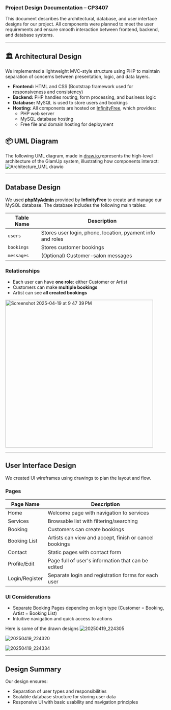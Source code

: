 
### Project Design Documentation – CP3407

This document describes the architectural, database, and user interface designs for our project. All components were planned to meet the user requirements and ensure smooth interaction between frontend, backend, and database systems.

---

## 🏛️ Architectural Design

We implemented a lightweight MVC-style structure using PHP to maintain separation of concerns between presentation, logic, and data layers.

- **Frontend:** HTML and CSS (Bootstrap framework used for responsiveness and consistency)
- **Backend:** PHP handles routing, form processing, and business logic
- **Database:** MySQL is used to store users and bookings
- **Hosting:** All components are hosted on [InfinityFree](https://infinityfree.net), which provides:
  - PHP web server
  - MySQL database hosting
  - Free file and domain hosting for deployment

## 📦 UML Diagram

The following UML diagram, made in [draw.io](https://app.diagrams.net/),represents the high-level architecture of the GlamUp system, illustrating how components interact:
![Architecture_UML drawio](https://github.com/user-attachments/assets/68302055-fbd2-4f54-b6b3-f643649c9fbe)


---

## Database Design

We used **[phpMyAdmin](https://www.phpmyadmin.net/)** provided by **InfinityFree** to create and manage our MySQL database. The database includes the following main tables:

| Table Name   | Description                                                    |
|--------------|----------------------------------------------------------------|
| `users`      | Stores user login, phone, location, pyament info and roles     |
| `bookings`   | Stores customer bookings                                       |
| `messages`   | (Optional) Customer-salon messages                             |


### Relationships

- Each user can have **one role**: either Customer or Artist
- Customers can make **multiple bookings**
- Artist can see **all created bookings**

<img width="464" alt="Screenshot 2025-04-19 at 9 47 39 PM" src="https://github.com/user-attachments/assets/08981182-22cd-4fa0-90cc-170a6e4670b6" />

---

## User Interface Design

We created UI wireframes using drawings to plan the layout and flow.

### Pages

| Page Name         | Description                                           |
|-------------------|-------------------------------------------------------|
| Home              | Welcome page with navigation to services              |
| Services          | Browsable list with filtering/searching               |
| Booking           | Customers can create bookings                         |
| Booking List      | Artists can view and accept, finish or cancel bookings|
| Contact           | Static pages with contact form                        |
| Profile/Edit      | Page full of user's information that can be edited    |
| Login/Register    | Separate login and registration forms for each user   |

### UI Considerations
- Separate Booking Pages depending on login type (Customer = Booking, Artist = Booking List)
- Intuitive navigation and quick access to actions

Here is some of the drawn designs
![20250419_224305](https://github.com/user-attachments/assets/0b1770e6-4016-485c-959a-b259990ff5e7)

![20250419_224320](https://github.com/user-attachments/assets/347cfbeb-8429-4a81-918b-0b25c4953210)

![20250419_224334](https://github.com/user-attachments/assets/363cc726-098c-4180-9054-907c5c2b0d60)

---

## Design Summary

Our design ensures:
- Separation of user types and responsibilities
- Scalable database structure for storing user data
- Responsive UI with basic usability and navigation principles

